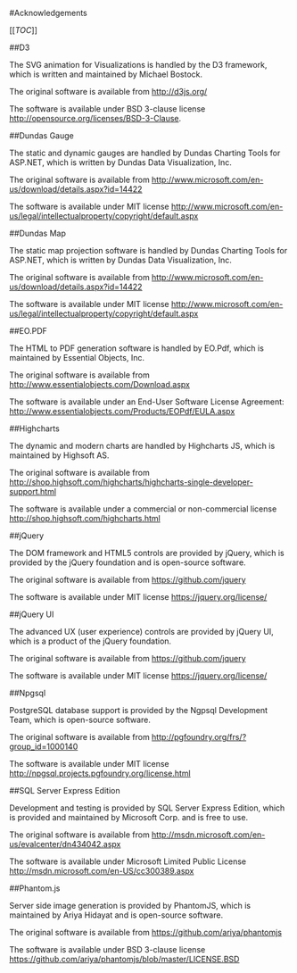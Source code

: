 #Acknowledgements

[[_TOC_]]

##D3

The SVG animation for Visualizations is handled by the D3 framework, which is written and maintained by Michael Bostock.

The original software is available from http://d3js.org/

The software is available under BSD 3-clause license http://opensource.org/licenses/BSD-3-Clause.

##Dundas Gauge

The static and dynamic gauges are handled by Dundas Charting Tools for ASP.NET, which is written by Dundas Data Visualization, Inc.

The original software is available from http://www.microsoft.com/en-us/download/details.aspx?id=14422

The software is available under MIT license http://www.microsoft.com/en-us/legal/intellectualproperty/copyright/default.aspx

##Dundas Map

The static map projection software is handled by Dundas Charting Tools for ASP.NET, which is written by Dundas Data Visualization, Inc.

The original software is available from http://www.microsoft.com/en-us/download/details.aspx?id=14422

The software is available under MIT license http://www.microsoft.com/en-us/legal/intellectualproperty/copyright/default.aspx

##EO.PDF

The HTML to PDF generation software is handled by EO.Pdf, which is maintained by Essential Objects, Inc.

The original software is available from http://www.essentialobjects.com/Download.aspx

The software is available under an End-User Software License Agreement: http://www.essentialobjects.com/Products/EOPdf/EULA.aspx

##Highcharts

The dynamic and modern charts are handled by Highcharts JS, which is maintained by Highsoft AS.

The original software is available from http://shop.highsoft.com/highcharts/highcharts-single-developer-support.html

The software is available under a commercial or non-commercial license http://shop.highsoft.com/highcharts.html

##jQuery

The DOM framework and HTML5 controls are provided by jQuery, which is provided by the jQuery foundation and is open-source software.

The original software is available from https://github.com/jquery

The software is available under MIT license https://jquery.org/license/

##jQuery UI

The advanced UX (user experience) controls are provided by jQuery UI, which is a product of the jQuery foundation.

The original software is available from https://github.com/jquery

The software is available under MIT license https://jquery.org/license/

##Npgsql

PostgreSQL database support is provided by the Ngpsql Development Team, which is open-source software.

The original software is available from http://pgfoundry.org/frs/?group_id=1000140

The software is available under MIT license http://npgsql.projects.pgfoundry.org/license.html

##SQL Server Express Edition

Development and testing is provided by SQL Server Express Edition, which is provided and maintained by Microsoft Corp. and is free to use.

The original software is available from http://msdn.microsoft.com/en-us/evalcenter/dn434042.aspx

The software is available under Microsoft Limited Public License http://msdn.microsoft.com/en-US/cc300389.aspx

##Phantom.js

Server side image generation is provided by PhantomJS, which is maintained by Ariya Hidayat and is open-source software.

The original software is available from https://github.com/ariya/phantomjs

The software is available under BSD 3-clause license https://github.com/ariya/phantomjs/blob/master/LICENSE.BSD